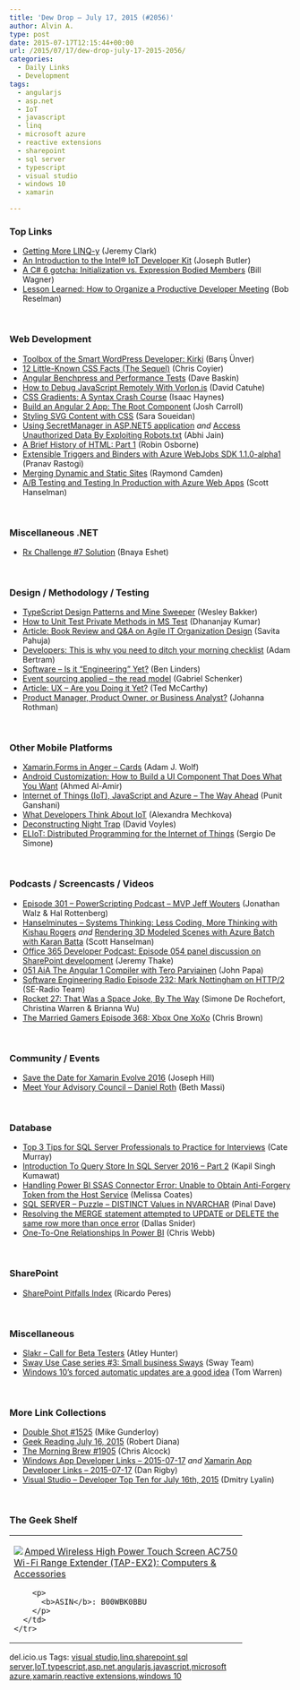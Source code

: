 ```yaml
---
title: 'Dew Drop – July 17, 2015 (#2056)'
author: Alvin A.
type: post
date: 2015-07-17T12:15:44+00:00
url: /2015/07/17/dew-drop-july-17-2015-2056/
categories:
  - Daily Links
  - Development
tags:
  - angularjs
  - asp.net
  - IoT
  - javascript
  - linq
  - microsoft azure
  - reactive extensions
  - sharepoint
  - sql server
  - typescript
  - visual studio
  - windows 10
  - xamarin

---
```

### <a name="top"></a>Top Links

  * <a href="http://jeremybytes.blogspot.com/2015/07/getting-more-linq-y.html" target="_blank">Getting More LINQ-y</a> (Jeremy Clark)
  * <a href="https://software.intel.com/en-us/videos/an-introduction-to-the-intel-iot-developer-kit" target="_blank">An Introduction to the Intel® IoT Developer Kit</a> (Joseph Butler)
  * <a href="http://thebillwagner.com/Blog/Item/AC6gotchaInitializationvsExpressionBodiedMembers%5E1662" target="_blank">A C# 6 gotcha: Initialization vs. Expression Bodied Members</a> (Bill Wagner)
  * <a href="http://www.developer.com/mgmt/lesson-learned-how-to-organize-a-productive-developer-meeting.html" target="_blank">Lesson Learned: How to Organize a Productive Developer Meeting</a> (Bob Reselman)

&nbsp;

### <a name="web"></a>Web Development

  * <a href="http://code.tutsplus.com/tutorials/toolbox-of-the-smart-wordpress-developer-kirki--cms-23739" target="_blank">Toolbox of the Smart WordPress Developer: Kirki</a> (Barış Ünver)
  * <a href="http://www.sitepoint.com/12-little-known-css-facts-the-sequel/" target="_blank">12 Little-Known CSS Facts (The Sequel)</a> (Chris Coyier)
  * <a href="http://www.wintellect.com/devcenter/dbaskin/angular-benchpress-and-performance-tests" target="_blank">Angular Benchpress and Performance Tests</a> (Dave Baskin)
  * <a href="http://code.tutsplus.com/tutorials/how-to-debug-javascript-remotely-with-vorlonjs--cms-24343" target="_blank">How to Debug JavaScript Remotely With Vorlon.js</a> (David Catuhe)
  * <a href="http://feedproxy.google.com/~r/geekswithblogs/~3/x7PIEMDf474/css-gradients-a-syntax-crash-course.aspx" target="_blank">CSS Gradients: A Syntax Crash Course</a> (Isaac Haynes)
  * <a href="http://www.wintellect.com/devcenter/jcarroll/build-an-angular-2-app-the-root-component" target="_blank">Build an Angular 2 App: The Root Component</a> (Josh Carroll)
  * <a href="http://feedproxy.google.com/~r/tympanus/~3/KtzFBcKcJgA/" target="_blank">Styling SVG Content with CSS</a> (Sara Soueidan)
  * <a href="http://www.abhijainsblog.com/2015/06/using-secretmanager-in-aspnet5.html" target="_blank">Using SecretManager in ASP.NET5 application</a>&nbsp;_and_ <a href="http://www.abhijainsblog.com/2015/07/access-unauthorized-data-by-exploiting.html" target="_blank">Access Unauthorized Data By Exploiting Robots.txt</a> (Abhi Jain)
  * <a href="http://robinosborne.co.uk/2015/07/17/a-brief-history-of-html-part-1/" target="_blank">A Brief History of HTML: Part 1</a> (Robin Osborne)
  * <a href="http://azure.microsoft.com/blog/2015/07/16/extensible-triggers-and-binders-with-azure-webjobs-sdk-1-1-0-alpha1/" target="_blank">Extensible Triggers and Binders with Azure WebJobs SDK 1.1.0-alpha1</a> (Pranav Rastogi)
  * <a href="http://developer.telerik.com/featured/merging-dynamic-and-static-sites/" target="_blank">Merging Dynamic and Static Sites</a> (Raymond Camden)
  * <a href="http://feeds.hanselman.com/~/101545302/0/scotthanselman~AB-Testing-and-Testing-In-Production-with-Azure-Web-Apps.aspx" target="_blank">A/B Testing and Testing In Production with Azure Web Apps</a> (Scott Hanselman)

&nbsp;

### <a name="dotnet"></a>Miscellaneous .NET

  * <a href="http://blogs.microsoft.co.il/bnaya/2015/07/17/rx-challenge-7-solution/" target="_blank">Rx Challenge #7 Solution</a> (Bnaya Eshet)

&nbsp;

### <a name="design"></a>Design / Methodology / Testing

  * <a href="http://weblogs.asp.net:80/wesleybakker/typescript-design-patterns-and-mine-sweeper" target="_blank">TypeScript Design Patterns and Mine Sweeper</a> (Wesley Bakker)
  * <a href="http://www.infragistics.com/community/blogs/dhananjay_kumar/archive/2015/07/16/how-to-unit-test-private-methods-in-ms-test.aspx" target="_blank">How to Unit Test Private Methods in MS Test</a> (Dhananjay Kumar)
  * <a href="http://www.infoq.com/articles/organization-design?utm_campaign=infoq_content&utm_source=infoq&utm_medium=feed&utm_term=global" target="_blank">Article: Book Review and Q&A on Agile IT Organization Design</a> (Savita Pahuja)
  * <a href="http://blog.pluralsight.com/it-monitoring-solutions" target="_blank">Developers: This is why you need to ditch your morning checklist</a> (Adam Bertram)
  * <a href="http://www.infoq.com/news/2015/07/software-engineering-shaw?utm_campaign=infoq_content&utm_source=infoq&utm_medium=feed&utm_term=global" target="_blank">Software – Is it &#8220;Engineering&#8221; Yet?</a> (Ben Linders)
  * <a href="http://feedproxy.google.com/~r/LosTechies/~3/UJQLrKotXkE/" target="_blank">Event sourcing applied – the read model</a> (Gabriel Schenker)
  * <a href="http://www.infoq.com/articles/ux-prominance?utm_campaign=infoq_content&utm_source=infoq&utm_medium=feed&utm_term=global" target="_blank">Article: UX &#8211; Are you Doing it Yet?</a> (Ted McCarthy)
  * <a href="http://feedproxy.google.com/~r/ManagingProductDevelopment/~3/E-bBPKfnwFk/" target="_blank">Product Manager, Product Owner, or Business Analyst?</a> (Johanna Rothman)

&nbsp;

### <a name="mobile"></a>Other Mobile Platforms

  * <a href="https://www.SyntaxIsMyUI.com/xamarin-forms-in-anger-cards/" target="_blank">Xamarin.Forms in Anger – Cards</a> (Adam J. Wolf)
  * <a href="http://www.toptal.com/android/android-customization-how-to-build-a-ui-component-that-does-what-you-want" target="_blank">Android Customization: How to Build a UI Component That Does What You Want</a> (Ahmed Al-Amir)
  * <a href="http://feedproxy.google.com/~r/netCurryRecentArticles/~3/5TUtDpPRyWA/ShowArticle.aspx" target="_blank">Internet of Things (IoT), JavaScript and Azure – The Way Ahead</a> (Punit Ganshani)
  * <a href="http://tracking.feedpress.it/link/10810/1507016" target="_blank">What Developers Think About IoT</a> (Alexandra Mechkova)
  * <a href="http://www.davevoyles.com/deconstructing-night-trap/" target="_blank">Deconstructing Night Trap</a> (David Voyles)
  * <a href="http://www.infoq.com/news/2015/07/eliot-distributed-programming-io?utm_campaign=infoq_content&utm_source=infoq&utm_medium=feed&utm_term=global" target="_blank">ELIoT: Distributed Programming for the Internet of Things</a> (Sergio De Simone)

&nbsp;

### <a name="podcasts"></a>Podcasts / Screencasts / Videos

  * <a href="http://feedproxy.google.com/~r/Powerscripting/~3/r3bS04ShNNw/episode-301-powerscripting-podcast-mvp-jeff-wouters" target="_blank">Episode 301 &#8211; PowerScripting Podcast &#8211; MVP Jeff Wouters</a> (Jonathan Walz & Hal Rottenberg)
  * <a href="http://www.hanselminutes.com/default.aspx?ShowID=15480" target="_blank">Hanselminutes &#8211; Systems Thinking: Less Coding, More Thinking with Kishau Rogers</a> _and_ <a href="https://channel9.msdn.com/Shows/Azure-Friday/Rendering-3D-Modelled-Scenes-with-Azure-Batch-with-Karan-Batta" target="_blank">Rendering 3D Modeled Scenes with Azure Batch with Karan Batta</a> (Scott Hanselman)
  * <a href="https://blogs.office.com/2015/07/16/office-365-developer-podcast-episode-054-panel-discussion-on-sharepoint-development/" target="_blank">Office 365 Developer Podcast: Episode 054 panel discussion on SharePoint development</a> (Jeremy Thake)
  * <a href="http://devchat.tv/adventures-in-angular/051-aia-the-angular-1-compiler-with-tero-parviainen" target="_blank">051 AiA The Angular 1 Compiler with Tero Parviainen</a> (John Papa)
  * <a href="http://feedproxy.google.com/~r/se-radio/~3/xPKBlCZByIk/" target="_blank">Software Engineering Radio Episode 232: Mark Nottingham on HTTP/2</a> (SE-Radio Team)
  * <a href="http://relay.fm/rocket/27" target="_blank">Rocket 27: That Was a Space Joke, By The Way</a> (Simone De Rochefort, Christina Warren & Brianna Wu)
  * <a href="http://www.themarriedgamers.net/the-married-gamers-episode-368-xbox-one-xoxo/" target="_blank">The Married Gamers Episode 368: Xbox One XoXo</a> (Chris Brown)

&nbsp;

### <a name="events"></a>Community / Events

  * <a href="https://blog.xamarin.com/save-the-date-for-xamarin-evolve-2016/" target="_blank">Save the Date for Xamarin Evolve 2016</a> (Joseph Hill)
  * <a href="http://www.dotnetfoundation.org:80/blog/meet-your-advisory-council-daniel-roth" target="_blank">Meet Your Advisory Council – Daniel Roth</a> (Beth Massi)

&nbsp;

### <a name="sql"></a>Database

  * <a href="http://feedproxy.google.com/~r/MSSQLTips-LatestSqlServerTips/~3/cQSE0Hp-MQ4/tip.asp" target="_blank">Top 3 Tips for SQL Server Professionals to Practice for Interviews</a> (Cate Murray)
  * <a href="http://www.sqlservercentral.com/blogs/kapil-blogs/2015/07/17/introduction-to-query-store-in-sql-server-2016-part-2/" target="_blank">Introduction To Query Store In SQL Server 2016 – Part 2</a> (Kapil Singh Kumawat)
  * <a href="http://feedproxy.google.com/~r/SqlChick-MelissaCoates/~3/kyxUDkm9czU/handling-power-bi-ssas-connector-error-unable-to-obtain-anti-forgery-token-from-the-host-service" target="_blank">Handling Power BI SSAS Connector Error: Unable to Obtain Anti-Forgery Token from the Host Service</a> (Melissa Coates)
  * <a href="http://blog.sqlauthority.com/2015/07/17/sql-server-puzzle-distinct-values-in-nvarchar/" target="_blank">SQL SERVER – Puzzle – DISTINCT Values in NVARCHAR</a> (Pinal Dave)
  * <a href="http://feedproxy.google.com/~r/MSSQLTips-LatestSqlServerTips/~3/2DKKNhV4juY/tip.asp" target="_blank">Resolving the MERGE statement attempted to UPDATE or DELETE the same row more than once error</a> (Dallas Snider)
  * <a href="http://blog.crossjoin.co.uk/2015/07/16/one-to-one-relationships-in-power-bi/" target="_blank">One-To-One Relationships In Power BI</a> (Chris Webb)

&nbsp;

### <a name="sp"></a>SharePoint

  * <a href="http://weblogs.asp.net:80/ricardoperes/sharepoint-pitfalls-index" target="_blank">SharePoint Pitfalls Index</a> (Ricardo Peres)

&nbsp;

### <a name="misc"></a>Miscellaneous

  * <a href="http://www.atleyhunter.com/2015/07/16/slakr-call-for-beta-testers/" target="_blank">Slakr – Call for Beta Testers</a> (Atley Hunter)
  * <a href="https://blogs.office.com/2015/07/16/sway-use-case-series-3-small-business-sways/" target="_blank">Sway Use Case series #3: Small business Sways</a> (Sway Team)
  * <a href="http://www.theverge.com/2015/7/17/8987549/microsoft-windows-10-automatic-updates" target="_blank">Windows 10&#8217;s forced automatic updates are a good idea</a> (Tom Warren)

&nbsp;

### <a name="links"></a>More Link Collections

  * <a href="http://afreshcup.com/home/2015/7/16/double-shot-1525.html" target="_blank">Double Shot #1525</a> (Mike Gunderloy)
  * <a href="http://feeds.regulargeek.com/~r/RegularGeek/~3/NpzBSNcVDOw/" target="_blank">Geek Reading July 16, 2015</a> (Robert Diana)
  * <a href="http://feedproxy.google.com/~r/ReflectivePerspective/~3/YoC1kH1l4sM/" target="_blank">The Morning Brew #1905</a> (Chris Alcock)
  * <a href="http://windowsappdev.com/2015/07/windows-app-developer-links-2015-07-17/" target="_blank">Windows App Developer Links &#8211; 2015-07-17</a> _and_ <a href="http://allaboutxamarin.com/2015/07/xamarin-app-developer-links-2015-07-17/" target="_blank">Xamarin App Developer Links &#8211; 2015-07-17</a> (Dan Rigby)
  * <a href="http://www.lyalin.com/2015/07/16/visual-studio-developer-top-ten-for-july-16th-2015/" target="_blank">Visual Studio – Developer Top Ten for July 16th, 2015</a> (Dmitry Lyalin)

&nbsp;

### <a name="shelf"></a>The Geek Shelf

<div id="scid:7dc1bd33-94bd-46fd-a20b-0131235bcd47:eaaf0a8a-adb9-4127-b8d8-2e3a51ef832d" class="wlWriterEditableSmartContent" style="float: none; padding-bottom: 0px; padding-top: 0px; padding-left: 0px; margin: 0px; display: inline; padding-right: 0px">
  <table cellspacing="0" cellpadding="2" width="400" border="0" unselectable="on">
    <tr>
      <td valign="top" width="400">
        <p>
          <a title="Amped Wireless High Power Touch Screen AC750 Wi-Fi Range Extender (TAP-EX2): Computers & Accessories" href="http://www.amazon.com/exec/obidos/ASIN/B00WBK0BBU/amavin-20"><img data-recalc-dims="1" decoding="async" src="https://i0.wp.com/images.amazon.com/images/P/B00WBK0BBU.01.MZZZZZZZ.jpg?w=660" border="0" align="left" style="float:left" />Amped Wireless High Power Touch Screen AC750 Wi-Fi Range Extender (TAP-EX2): Computers & Accessories</a>
        </p>
        
        <p>
          <b>ASIN</b>: B00WBK0BBU
        </p>
      </td>
    </tr>
  </table>
</div>

<div id="scid:0767317B-992E-4b12-91E0-4F059A8CECA8:c4782b53-5527-4fdf-b52a-33987ac6e590" class="wlWriterEditableSmartContent" style="float: none; padding-bottom: 0px; padding-top: 0px; padding-left: 0px; margin: 0px; display: inline; padding-right: 0px">
  del.icio.us Tags: <a href="http://del.icio.us/popular/visual+studio" rel="tag">visual studio</a>,<a href="http://del.icio.us/popular/linq" rel="tag">linq</a>,<a href="http://del.icio.us/popular/sharepoint" rel="tag">sharepoint</a>,<a href="http://del.icio.us/popular/sql+server" rel="tag">sql server</a>,<a href="http://del.icio.us/popular/IoT" rel="tag">IoT</a>,<a href="http://del.icio.us/popular/typescript" rel="tag">typescript</a>,<a href="http://del.icio.us/popular/asp.net" rel="tag">asp.net</a>,<a href="http://del.icio.us/popular/angularjs" rel="tag">angularjs</a>,<a href="http://del.icio.us/popular/javascript" rel="tag">javascript</a>,<a href="http://del.icio.us/popular/microsoft+azure" rel="tag">microsoft azure</a>,<a href="http://del.icio.us/popular/xamarin" rel="tag">xamarin</a>,<a href="http://del.icio.us/popular/reactive+extensions" rel="tag">reactive extensions</a>,<a href="http://del.icio.us/popular/windows+10" rel="tag">windows 10</a>
</div>